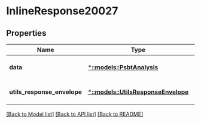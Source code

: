 # InlineResponse20027

## Properties
Name | Type | Description | Notes
------------ | ------------- | ------------- | -------------
**data** | [***::models::PsbtAnalysis**](PSBTAnalysis.md) |  | [optional] [default to null]
**utils_response_envelope** | [***::models::UtilsResponseEnvelope**](utils.ResponseEnvelope.md) |  | [optional] [default to null]

[[Back to Model list]](../README.md#documentation-for-models) [[Back to API list]](../README.md#documentation-for-api-endpoints) [[Back to README]](../README.md)



